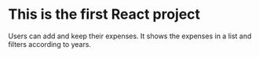 # This is the first React project

Users can add and keep their expenses. It shows the expenses in a list and filters according to years.
